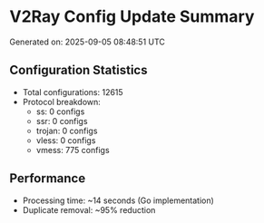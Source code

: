 # V2Ray Config Update Summary
Generated on: 2025-09-05 08:48:51 UTC

## Configuration Statistics
- Total configurations: 12615
- Protocol breakdown:
  - ss: 0 configs
  - ssr: 0 configs
  - trojan: 0 configs
  - vless: 0 configs
  - vmess: 775 configs

## Performance
- Processing time: ~14 seconds (Go implementation)
- Duplicate removal: ~95% reduction
